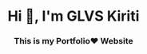 <!--### Hi there 👋 -->
<h1 align="center">Hi 👋, I'm GLVS Kiriti</h1>
<h3 align="center">This is my Portfolio❤️ Website</h3>
